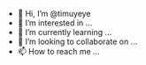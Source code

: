 - 👋 Hi, I’m @timuyeye
- 👀 I’m interested in ...
- 🌱 I’m currently learning ...
- 💞️ I’m looking to collaborate on ...
- 📫 How to reach me ...

<!---
timuyeye/timuyeye is a ✨ special ✨ repository because its `README.md` (this file) appears on your GitHub profile.
You can click the Preview link to take a look at your changes.
--->
